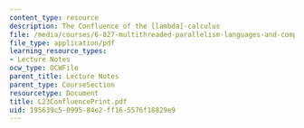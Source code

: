 ```yaml
---
content_type: resource
description: The Confluence of the [lambda]-calculus
file: /media/courses/6-827-multithreaded-parallelism-languages-and-compilers-fall-2002/195639c5099584e2ff165576f18829e9_L23ConfluencePrint.pdf
file_type: application/pdf
learning_resource_types:
- Lecture Notes
ocw_type: OCWFile
parent_title: Lecture Notes
parent_type: CourseSection
resourcetype: Document
title: L23ConfluencePrint.pdf
uid: 195639c5-0995-84e2-ff16-5576f18829e9
---
```

